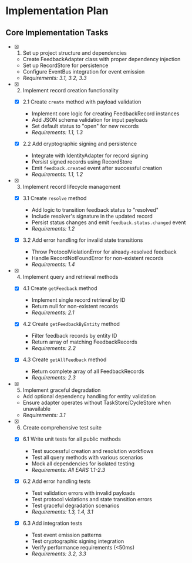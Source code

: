 # Implementation Plan

## Core Implementation Tasks

- [x] 1. Set up project structure and dependencies
  - Create FeedbackAdapter class with proper dependency injection
  - Set up RecordStore<FeedbackRecord> for persistence
  - Configure EventBus integration for event emission
  - _Requirements: 3.1, 3.2, 3.3_

- [x] 2. Implement record creation functionality
  - [x] 2.1 Create `create` method with payload validation
    - Implement core logic for creating FeedbackRecord instances
    - Add JSON schema validation for input payloads
    - Set default status to "open" for new records
    - _Requirements: 1.1, 1.3_
  
  - [x] 2.2 Add cryptographic signing and persistence
    - Integrate with IdentityAdapter for record signing
    - Persist signed records using RecordStore
    - Emit `feedback.created` event after successful creation
    - _Requirements: 1.1, 1.2_

- [x] 3. Implement record lifecycle management
  - [x] 3.1 Create `resolve` method
    - Add logic to transition feedback status to "resolved"
    - Include resolver's signature in the updated record
    - Persist status changes and emit `feedback.status.changed` event
    - _Requirements: 1.2_
  
  - [x] 3.2 Add error handling for invalid state transitions
    - Throw ProtocolViolationError for already-resolved feedback
    - Handle RecordNotFoundError for non-existent records
    - _Requirements: 1.4_

- [x] 4. Implement query and retrieval methods
  - [x] 4.1 Create `getFeedback` method
    - Implement single record retrieval by ID
    - Return null for non-existent records
    - _Requirements: 2.1_
  
  - [x] 4.2 Create `getFeedbackByEntity` method
    - Filter feedback records by entity ID
    - Return array of matching FeedbackRecords
    - _Requirements: 2.2_
  
  - [x] 4.3 Create `getAllFeedback` method
    - Return complete array of all FeedbackRecords
    - _Requirements: 2.3_

- [x] 5. Implement graceful degradation
  - Add optional dependency handling for entity validation
  - Ensure adapter operates without TaskStore/CycleStore when unavailable
  - _Requirements: 3.1_

- [x] 6. Create comprehensive test suite
  - [x] 6.1 Write unit tests for all public methods
    - Test successful creation and resolution workflows
    - Test all query methods with various scenarios
    - Mock all dependencies for isolated testing
    - _Requirements: All EARS 1.1-2.3_
  
  - [x] 6.2 Add error handling tests
    - Test validation errors with invalid payloads
    - Test protocol violations and state transition errors
    - Test graceful degradation scenarios
    - _Requirements: 1.3, 1.4, 3.1_
  
  - [x] 6.3 Add integration tests
    - Test event emission patterns
    - Test cryptographic signing integration
    - Verify performance requirements (<50ms)
    - _Requirements: 3.2, 3.3_
